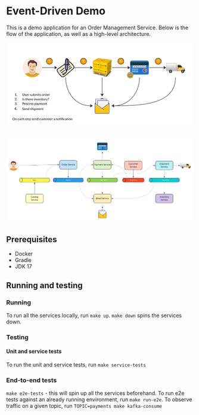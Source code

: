 # Event-Driven Demo

This is a demo application for an Order Management Service. Below is the flow of the application, as well as a high-level architecture.

![img_1.png](docs/flow.png)

![img_2.png](docs/architecture.png)

## Prerequisites

- Docker
- Gradle
- JDK 17

## Running and testing

### Running

To run all the services locally, run `make up`. `make down` spins the services down.

### Testing

#### Unit and service tests
To run the unit and service tests, run `make service-tests`

### End-to-end tests
`make e2e-tests` - this will spin up all the services beforehand. To run e2e tests against an already running environment, run `make run-e2e`.
To observe traffic on a given topic, run `TOPIC=payments make kafka-consume`